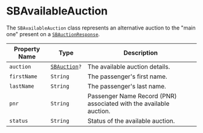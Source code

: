 # SBAvailableAuction

The `SBAvailableAuction` class represents an alternative auction to the "main one" present on
a [`SBAuctionResponse`](object-model/sbauctionresponse).

| **Property Name** | **Type** | **Description** |
|-|-|-|
| `auction` | <code>[SBAuction](object-model/sbauction)?</code> | The available auction details. |
| `firstName` | `String` | The passenger's first name. |
| `lastName` | `String` | The passenger's last name. |
| `pnr` | `String` | Passenger Name Record (PNR) associated with the available auction. |
| `status` | `String` | Status of the available auction. |
